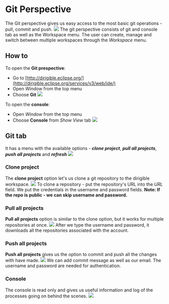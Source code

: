 # Git Perspective

The Git perspective gives us easy access to the most basic git operations - pull, commit and push.
![](https://i.imgur.com/kvTqlxf.png)
The git perspective consists of git and console tab as well as the Workspace menu. The user can create, manage and switch between multiple workspaces through the *Workspace* menu.

## How to
To open the **Git prespective**:
- Go to [http://dirigible.eclipse.org/](http://dirigible.eclipse.org/services/v3/web/ide/)
- Open *Window* from the top menu
- Choose **Git**
![](https://i.imgur.com/S1HqRXa.png)

To open the **console**:
- Open *Window* from the top menu
- Choose **Console** from *Show View* tab
![](https://i.imgur.com/m8aU0ae.png)

## Git tab
It has a menu with the available options - ***clone project***, ***pull all projects***, ***push all projects*** and ***refresh***
![](https://i.imgur.com/J4MF3LO.png)

### Clone project
The **clone project** option let's us clone a git repository to the dirigible workspace.
![](https://i.imgur.com/9gFVjFN.png)
To clone a repository - put the repository's URL into the *URL* field. We put the credentials in the username and password fields.
**Note: If the repo is public - we can skip username and password.**

### Pull all projects
**Pull all projects** option is similar to the clone option, but it works for multiple repositories at once.
![](https://i.imgur.com/5hiIhTJ.png)
After we type the  username and password, it downloads all the repositories associated with the account.

### Push all projects
**Push all projects** gives us the option to commit and push all the changes with have made.
![](https://i.imgur.com/GGoVdLZ.png)
We can add commit message as well as our email. The username and password are needed for authentication.

### Console
The console is read only and gives us useful information and log of the processes going on behind the scenes.
![](https://i.imgur.com/d4p0GO0.png)
